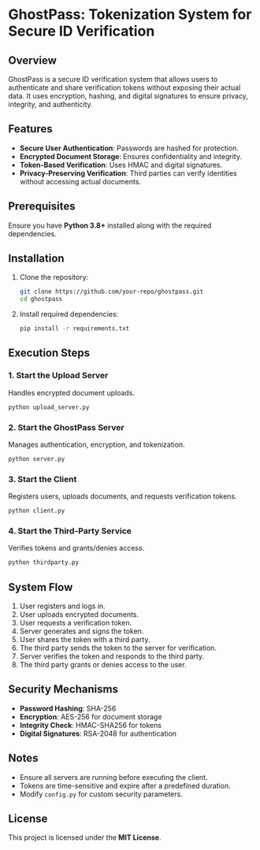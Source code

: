 # GhostPass: Tokenization System for Secure ID Verification

## Overview
GhostPass is a secure ID verification system that allows users to authenticate and share verification tokens without exposing their actual data. It uses encryption, hashing, and digital signatures to ensure privacy, integrity, and authenticity.

## Features
- **Secure User Authentication**: Passwords are hashed for protection.
- **Encrypted Document Storage**: Ensures confidentiality and integrity.
- **Token-Based Verification**: Uses HMAC and digital signatures.
- **Privacy-Preserving Verification**: Third parties can verify identities without accessing actual documents.

## Prerequisites
Ensure you have **Python 3.8+** installed along with the required dependencies.

## Installation
1. Clone the repository:
   ```bash
   git clone https://github.com/your-repo/ghostpass.git
   cd ghostpass
   ```
2. Install required dependencies:
   ```bash
   pip install -r requirements.txt
   ```

## Execution Steps
### 1. Start the Upload Server
Handles encrypted document uploads.
   ```bash
   python upload_server.py
   ```

### 2. Start the GhostPass Server
Manages authentication, encryption, and tokenization.
   ```bash
   python server.py
   ```

### 3. Start the Client
Registers users, uploads documents, and requests verification tokens.
   ```bash
   python client.py
   ```

### 4. Start the Third-Party Service
Verifies tokens and grants/denies access.
   ```bash
   python thirdparty.py
   ```

## System Flow
1. User registers and logs in.
2. User uploads encrypted documents.
3. User requests a verification token.
4. Server generates and signs the token.
5. User shares the token with a third party.
6. The third party sends the token to the server for verification.
7. Server verifies the token and responds to the third party.
8. The third party grants or denies access to the user.

## Security Mechanisms
- **Password Hashing**: SHA-256
- **Encryption**: AES-256 for document storage
- **Integrity Check**: HMAC-SHA256 for tokens
- **Digital Signatures**: RSA-2048 for authentication

## Notes
- Ensure all servers are running before executing the client.
- Tokens are time-sensitive and expire after a predefined duration.
- Modify `config.py` for custom security parameters.

## License
This project is licensed under the **MIT License**.


